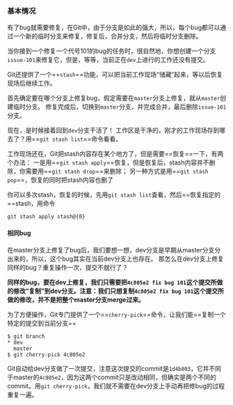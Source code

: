 ### 基本情况
有了bug就需要修复，在Git中，由于分支是如此的强大，所以，每个bug都可以通过一个新的临时分支来修复，修复后，合并分支，然后将临时分支删除。

当你接到一个修复一个代号101的bug的任务时，很自然地，你想创建一个分支`issue-101`来修复它，但是，等等，当前正在`dev`上进行的工作还没有提交。

Git还提供了一个==`stash`==功能，可以把当前工作现场“储藏”起来，等以后恢复现场后继续工作。

首先确定要在哪个分支上修复bug，假定需要在`master`分支上修复，就从`master`创建临时分支。
修复完成后，切换到`master`分支，并完成合并，最后删除`issue-101`分支。

现在，是时候接着回到`dev`分支干活了！
工作区是干净的，刚才的工作现场存到哪去了？用==`git stash list`==命令看看。

工作现场还在，Git把stash内容存在某个地方了，但是需要==恢复==一下，有两个办法：
一是用==`git stash apply`==恢复，但是恢复后，stash内容并不删除，你需要用==`git stash drop`==来删除；
另一种方式是用==`git stash pop`==，恢复的同时把stash内容也删了

你可以多次stash，恢复的时候，先用`git stash list`查看，然后==恢复指定的==stash，用命令
```
git stash apply stash@{0}
```

#### 相同bug
在master分支上修复了bug后，我们要想一想，dev分支是早期从master分支分出来的，所以，这个bug其实在当前dev分支上也存在。
那怎么在dev分支上修复同样的bug？重复操作一次，提交不就行了？

**同样的bug，要在dev上修复，我们只需要把`4c805e2 fix bug 101`这个提交所做的修改“复制”到dev分支。注意：我们只想复制`4c805e2 fix bug 101`这个提交所做的修改，并不是把整个master分支merge过来。**

为了方便操作，Git专门提供了一个==`cherry-pick`==命令，让我们能==复制一个特定的提交到当前分支==
```
$ git branch
* dev
  master
$ git cherry-pick 4c805e2
```
Git自动给dev分支做了一次提交，注意这次提交的commit是`1d4b803`，它并不同于master的`4c805e2`，因为这两个commit只是改动相同，但确实是两个不同的commit。用`git cherry-pick`，我们就不需要在dev分支上手动再把修bug的过程重复一遍。
